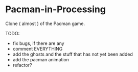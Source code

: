 # Pacman-in-Processing
Clone ( almost ) of the Pacman game.

TODO:
- fix bugs, if there are any
- comment EVERYTHING
- add the ghosts and the stuff that has not yet been added
- add the pacman animation
- refactor?
